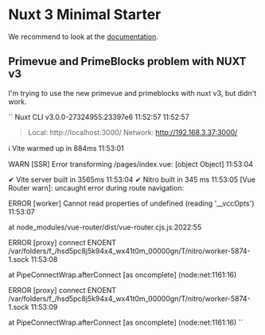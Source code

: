 # Nuxt 3 Minimal Starter

We recommend to look at the [documentation](https://v3.nuxtjs.org).

## Primevue and PrimeBlocks problem with NUXT v3

I'm trying to use the new primevue and primeblocks with nuxt v3, but didn't work.

``
Nuxt CLI v3.0.0-27324955.23397e6 11:52:57
11:52:57

> Local: http://localhost:3000/
> Network: http://192.168.3.37:3000/

ℹ Vite warmed up in 884ms 11:53:01

WARN [SSR] Error transforming /pages/index.vue: [object Object] 11:53:04

✔ Vite server built in 3565ms 11:53:04
✔ Nitro built in 345 ms 11:53:05
[Vue Router warn]: uncaught error during route navigation:

ERROR [worker] Cannot read properties of undefined (reading '\_\_vccOpts') 11:53:07

at node_modules/vue-router/dist/vue-router.cjs.js:2022:55

ERROR [proxy] connect ENOENT /var/folders/f\_/hsd5pc8j5k94x4_wx41t0m_00000gn/T/nitro/worker-5874-1.sock 11:53:08

at PipeConnectWrap.afterConnect [as oncomplete] (node:net:1161:16)

ERROR [proxy] connect ENOENT /var/folders/f\_/hsd5pc8j5k94x4_wx41t0m_00000gn/T/nitro/worker-5874-1.sock 11:53:09

at PipeConnectWrap.afterConnect [as oncomplete] (node:net:1161:16)
``
